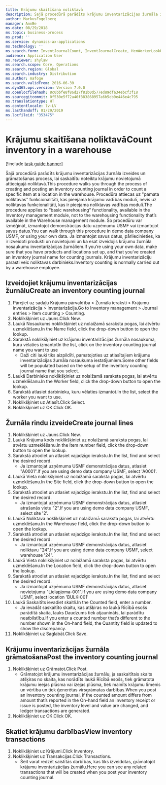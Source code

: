 ```yaml
---
title: Krājumu skaitīšana noliktavā
description: Šajā procedūrā parādīts krājumu inventarizācijas žurnāla izveides un grāmatošanas process, lai saskaitītu noteiktu krājumu novietojumā attiecīgajā noliktavā.
author: MarkusFogelberg
manager: AnnBe
ms.date: 08/29/2018
ms.topic: business-process
ms.prod: ''
ms.service: dynamics-ax-applications
ms.technology: ''
ms.search.form: InventJournalCount, InventJournalCreate, HcmWorkerLookUp, InventItemIdLookupSimple, InventLocationIdLookup, WMSLocationIdLookup, InventTrans
audience: Application User
ms.reviewer: shylaw
ms.search.scope: Core, Operations
ms.search.region: Global
ms.search.industry: Distribution
ms.author: mafoge
ms.search.validFrom: 2016-06-30
ms.dyn365.ops.version: Version 7.0.0
ms.openlocfilehash: 8c0bbfe8f86d27f81b0d577ed89dfa34ebcf3f18
ms.sourcegitcommit: 0f530e5f72a40f383868957a6b5cb0e446e4c795
ms.translationtype: HT
ms.contentlocale: lv-LV
ms.lasthandoff: 01/29/2019
ms.locfileid: "353475"
---
```

# <a name="count-inventory-in-a-warehouse"></a><span data-ttu-id="bd3eb-103">Krājumu skaitīšana noliktavā</span><span class="sxs-lookup"><span data-stu-id="bd3eb-103">Count inventory in a warehouse</span></span>

[!include [task guide banner](../../includes/task-guide-banner.md)]

<span data-ttu-id="bd3eb-104">Šajā procedūrā parādīts krājumu inventarizācijas žurnāla izveides un grāmatošanas process, lai saskaitītu noteiktu krājumu novietojumā attiecīgajā noliktavā.</span><span class="sxs-lookup"><span data-stu-id="bd3eb-104">This procedure walks you through the process of creating and posting an inventory counting journal in order to count a specific item at a location in the warehouse.</span></span> <span data-ttu-id="bd3eb-105">Procedūra attiecas uz "pamata noliktavas" funkcionalitāti, kas pieejama krājumu vadības modulī, nevis uz noliktavas funkcionalitāti, kas ir pieejama noliktavas vadības modulī.</span><span class="sxs-lookup"><span data-stu-id="bd3eb-105">The procedure applies to “basic warehousing” functionality, available in the Inventory management module, not to the warehousing functionality that’s available in the Warehouse management module.</span></span> <span data-ttu-id="bd3eb-106">Šo procedūru var izmēģināt, izmantojot demonstrācijas datu uzņēmumu USMF vai izmantojot savus datus.</span><span class="sxs-lookup"><span data-stu-id="bd3eb-106">You can walk through this procedure in demo data company USMF, or using your own data.</span></span> <span data-ttu-id="bd3eb-107">Ja izmantojat savus datus, pārliecinieties, ka ir izveidoti produkti un novietojumi un ka esat izveidojis krājumu žurnāla nosaukumu inventarizācijas žurnāliem.</span><span class="sxs-lookup"><span data-stu-id="bd3eb-107">If you’re using your own data, make sure that you have products and locations set up, and that you’ve created an inventory journal name for counting journals.</span></span> <span data-ttu-id="bd3eb-108">Krājumu inventarizāciju parasti veic noliktavas darbinieks.</span><span class="sxs-lookup"><span data-stu-id="bd3eb-108">Inventory counting is normally carried out by a warehouse employee.</span></span>


## <a name="create-an-inventory-counting-journal"></a><span data-ttu-id="bd3eb-109">Izveidojiet krājumu inventarizācijas žurnālu</span><span class="sxs-lookup"><span data-stu-id="bd3eb-109">Create an inventory counting journal</span></span>
1. <span data-ttu-id="bd3eb-110">Pārejiet uz sadaļu Krājumu pārvaldība > Žurnāla ieraksti > Krājumu inventarizācija > Inventarizācija.</span><span class="sxs-lookup"><span data-stu-id="bd3eb-110">Go to Inventory management > Journal entries > Item counting > Counting.</span></span>
2. <span data-ttu-id="bd3eb-111">Noklikšķiniet uz Jauns.</span><span class="sxs-lookup"><span data-stu-id="bd3eb-111">Click New.</span></span>
3. <span data-ttu-id="bd3eb-112">Laukā Nosaukums noklikšķiniet uz nolaižamā saraksta pogas, lai atvērtu uzmeklēšanu.</span><span class="sxs-lookup"><span data-stu-id="bd3eb-112">In the Name field, click the drop-down button to open the lookup.</span></span>
4. <span data-ttu-id="bd3eb-113">Sarakstā noklikšķiniet uz krājumu inventarizācijas žurnāla nosaukuma, kuru vēlaties izmantot</span><span class="sxs-lookup"><span data-stu-id="bd3eb-113">In the list, click on the inventory counting journal name you want to use</span></span>
    * <span data-ttu-id="bd3eb-114">Daži citi lauki tiks aizpildīti, pamatojoties uz atlasītajiem krājumu inventarizācijas žurnāla nosaukuma iestatījumiem.</span><span class="sxs-lookup"><span data-stu-id="bd3eb-114">Some other fields will be populated based on the setup of the inventory counting journal name that you select.</span></span>  
5. <span data-ttu-id="bd3eb-115">Laukā Darbinieks noklikšķiniet uz nolaižamā saraksta pogas, lai atvērtu uzmeklēšanu.</span><span class="sxs-lookup"><span data-stu-id="bd3eb-115">In the Worker field, click the drop-down button to open the lookup.</span></span>
6. <span data-ttu-id="bd3eb-116">Sarakstā atlasiet darbinieku, kuru vēlaties izmantot.</span><span class="sxs-lookup"><span data-stu-id="bd3eb-116">In the list, select the worker you want to use.</span></span>
7. <span data-ttu-id="bd3eb-117">Noklikšķiniet uz Atlasīt.</span><span class="sxs-lookup"><span data-stu-id="bd3eb-117">Click Select.</span></span>
8. <span data-ttu-id="bd3eb-118">Noklikšķiniet uz OK.</span><span class="sxs-lookup"><span data-stu-id="bd3eb-118">Click OK.</span></span>

## <a name="create-journal-lines"></a><span data-ttu-id="bd3eb-119">Žurnāla rindu izveide</span><span class="sxs-lookup"><span data-stu-id="bd3eb-119">Create journal lines</span></span>
1. <span data-ttu-id="bd3eb-120">Noklikšķiniet uz Jauns.</span><span class="sxs-lookup"><span data-stu-id="bd3eb-120">Click New.</span></span>
2. <span data-ttu-id="bd3eb-121">Laukā Krājuma kods noklikšķiniet uz nolaižamā saraksta pogas, lai atvērtu uzmeklēšanu.</span><span class="sxs-lookup"><span data-stu-id="bd3eb-121">In the Item number field, click the drop-down button to open the lookup.</span></span>
3. <span data-ttu-id="bd3eb-122">Sarakstā atrodiet un atlasiet vajadzīgo ierakstu.</span><span class="sxs-lookup"><span data-stu-id="bd3eb-122">In the list, find and select the desired record.</span></span>
    * <span data-ttu-id="bd3eb-123">Ja izmantojat uzņēmuma USMF demonstrācijas datus, atlasiet "A0001".</span><span class="sxs-lookup"><span data-stu-id="bd3eb-123">If you are using demo data company USMF, select 'A0001'.</span></span>  
4. <span data-ttu-id="bd3eb-124">Laukā Vieta noklikšķiniet uz nolaižamā saraksta pogas, lai atvērtu uzmeklēšanu.</span><span class="sxs-lookup"><span data-stu-id="bd3eb-124">In the Site field, click the drop-down button to open the lookup.</span></span>
5. <span data-ttu-id="bd3eb-125">Sarakstā atrodiet un atlasiet vajadzīgo ierakstu.</span><span class="sxs-lookup"><span data-stu-id="bd3eb-125">In the list, find and select the desired record.</span></span>
    * <span data-ttu-id="bd3eb-126">Ja izmantojat uzņēmuma USMF demonstrācijas datus, atlasiet atrašanās vietu "2".</span><span class="sxs-lookup"><span data-stu-id="bd3eb-126">If you are using demo data company USMF, select site '2'.</span></span>  
6. <span data-ttu-id="bd3eb-127">Laukā Noliktava noklikšķiniet uz nolaižamā saraksta pogas, lai atvērtu uzmeklēšanu.</span><span class="sxs-lookup"><span data-stu-id="bd3eb-127">In the Warehouse field, click the drop-down button to open the lookup.</span></span>
7. <span data-ttu-id="bd3eb-128">Sarakstā atrodiet un atlasiet vajadzīgo ierakstu.</span><span class="sxs-lookup"><span data-stu-id="bd3eb-128">In the list, find and select the desired record.</span></span>
    * <span data-ttu-id="bd3eb-129">Ja izmantojat uzņēmuma USMF demonstrācijas datus, atlasiet noliktavu "24".</span><span class="sxs-lookup"><span data-stu-id="bd3eb-129">If you are using demo data company USMF, select warehouse '24'.</span></span>  
8. <span data-ttu-id="bd3eb-130">Laukā Vieta noklikšķiniet uz nolaižamā saraksta pogas, lai atvērtu uzmeklēšanu.</span><span class="sxs-lookup"><span data-stu-id="bd3eb-130">In the Location field, click the drop-down button to open the lookup.</span></span>
9. <span data-ttu-id="bd3eb-131">Sarakstā atrodiet un atlasiet vajadzīgo ierakstu.</span><span class="sxs-lookup"><span data-stu-id="bd3eb-131">In the list, find and select the desired record.</span></span>
    * <span data-ttu-id="bd3eb-132">Ja izmantojat uzņēmuma USMF demonstrācijas datus, atlasiet novietojumu "Lielapjoma-001".</span><span class="sxs-lookup"><span data-stu-id="bd3eb-132">If you are using demo data company USMF, select location 'BULK-001'</span></span>  
10. <span data-ttu-id="bd3eb-133">Laukā Saskaitīts ievadiet skaitli.</span><span class="sxs-lookup"><span data-stu-id="bd3eb-133">In the Counted field, enter a number.</span></span>
    * <span data-ttu-id="bd3eb-134">Ja ievadāt saskaitīto skaitu, kas atšķiras no laukā Rīcībā esošs parādītā skaita, lauks Daudzums tiek atjaunināts, lai parādītu neatbilstību.</span><span class="sxs-lookup"><span data-stu-id="bd3eb-134">If you enter a counted number that’s different to the number shown in the On-hand field, the Quantity field is updated to show the discrepancy.</span></span>  
11. <span data-ttu-id="bd3eb-135">Noklikšķiniet uz Saglabāt.</span><span class="sxs-lookup"><span data-stu-id="bd3eb-135">Click Save.</span></span>

## <a name="post-the-inventory-counting-journal"></a><span data-ttu-id="bd3eb-136">Krājumu inventarizācijas žurnāla grāmatošana</span><span class="sxs-lookup"><span data-stu-id="bd3eb-136">Post the inventory counting journal</span></span>
1. <span data-ttu-id="bd3eb-137">Noklikšķiniet uz Grāmatot.</span><span class="sxs-lookup"><span data-stu-id="bd3eb-137">Click Post.</span></span>
    * <span data-ttu-id="bd3eb-138">Grāmatojot krājumu inventarizācijas žurnālu, ja saskaitītais skaits atšķiras no skaita, kas norādīts laukā Rīcībā esošs, tiek grāmatota krājumu ieejas plūsma vai izejas plūsma, tiek mainīts krājumu līmenis un vērtība un tiek ģenerētas virsgrāmatas darbības.</span><span class="sxs-lookup"><span data-stu-id="bd3eb-138">When you post an inventory counting journal, if the counted amount differs from amount that’s reported in the On-hand field an inventory receipt or issue is posted, the inventory level and value are changed, and ledger transactions are generated.</span></span>  
2. <span data-ttu-id="bd3eb-139">Noklikšķiniet uz OK.</span><span class="sxs-lookup"><span data-stu-id="bd3eb-139">Click OK.</span></span>

## <a name="view-inventory-transactions"></a><span data-ttu-id="bd3eb-140">Skatiet krājumu darbības</span><span class="sxs-lookup"><span data-stu-id="bd3eb-140">View inventory transactions</span></span>
1. <span data-ttu-id="bd3eb-141">Noklikšķiniet uz Krājumi.</span><span class="sxs-lookup"><span data-stu-id="bd3eb-141">Click Inventory.</span></span>
2. <span data-ttu-id="bd3eb-142">Noklikšķiniet uz Transakcijas.</span><span class="sxs-lookup"><span data-stu-id="bd3eb-142">Click Transactions.</span></span>
    * <span data-ttu-id="bd3eb-143">Šeit varat redzēt saistītās darbības, kas tiks izveidotas, grāmatojot krājumu inventarizācijas žurnālu.</span><span class="sxs-lookup"><span data-stu-id="bd3eb-143">Here you can see any related transactions that will be created when you post your inventory counting journal.</span></span>   

